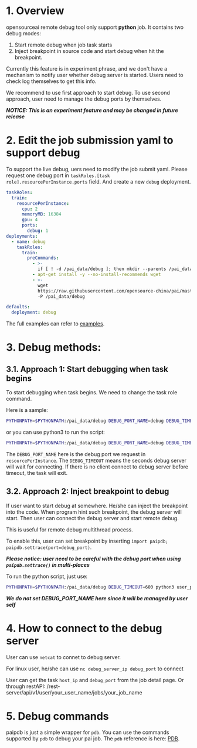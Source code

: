 # 1. Overview

opensourceai remote debug tool only support **python** job. It contains two debug modes:

1. Start remote debug when job task starts
2. Inject breakpoint in source code and start debug when hit the breakpoint.

Currently this feature is in experiment phrase, and we don't have a mechanism to notify user whether debug server is started.
Users need to check log themselves to get this info.

We recommend to use first approach to start debug. To use second approach, user need to manage the debug ports by themselves.

***NOTICE: This is an experiment feature and may be changed in future release***

# 2. Edit the job submission yaml to support debug
To support the live debug, uers need to modify the job submit yaml.
Please request one debug port in `taskRoles.[task role].resourcePerInstance.ports` field.
And create a new `debug` deployment.

```yaml
taskRoles:
  train:
    resourcePerInstance:
      cpu: 2
      memoryMB: 16384
      gpu: 4
      ports:
        debug: 1
deployments:
  - name: debug
    taskRoles:
      train:
        preCommands:
          - >-
            if [ ! -d /pai_data/debug ]; then mkdir --parents /pai_data/debug; fi
          - apt-get install -y --no-install-recommends wget
          - >-
            wget
            https://raw.githubusercontent.com/opensource-china/pai/master/contrib/debug-tools/opensourceaipdb/paipdb.py
            -P /pai_data/debug

defaults:
  deployment: debug
``` 

The full examples can refer to [examples](../examples).

# 3. Debug methods:
## 3.1. Approach 1: Start debugging when task begins
To start debugging when task begins. We need to change the task role command.

Here is a sample:
```bash
PYTHONPATH=$PYTHONPATH:/pai_data/debug DEBUG_PORT_NAME=debug DEBUG_TIMEOUT=600 python -m paipdb user_python_script.py args ...
```
or you can use python3 to run the script:
```bash
PYTHONPATH=$PYTHONPATH:/pai_data/debug DEBUG_PORT_NAME=debug DEBUG_TIMEOUT=600 python3 -m paipdb user_python_script.py args ...
```

The `DEBUG_PORT_NAME` here is the debug port we request in `resourcePerInstance`.
The `DEBUG_TIMEOUT` means the seconds debug server will wait for connecting.
If there is no client connect to debug server before timeout, the task will exit.

## 3.2. Approach 2: Inject breakpoint to debug
If user want to start debug at somewhere. He/she can inject the breakpoint into the code.
When program hint such breakpoint, the debug server will start.
Then user can connect the debug server and start remote debug.

This is useful for remote debug multithread process.

To enable this, user can set breakpoint by inserting `import paipdb; paipdb.settrace(port=debug_port)`.

***Please notice: user need to be careful with the debug port when using `paipdb.settrace()` in multi-places***

To run the python script, just use:
```bash
PYTHONPATH=$PYTHONPATH:/pai_data/debug DEBUG_TIMEOUT=600 python3 user_python_script.py args ...
```

***We do not set DEBUG_PORT_NAME here since it will be managed by user self***

# 4. How to connect to the debug server
User can use `netcat` to connet to debug server.

For linux user, he/she can use `nc debug_server_ip debug_port` to connect

User can get the task `host_ip` and `debug_port` from the job detail page.
Or through restAPI: /rest-server/api/v1/user/your_user_name/jobs/your_job_name

# 5. Debug commands
paipdb is just a simple wrapper for `pdb`.
You can use the commands supported by `pdb` to debug your pai job. The `pdb` reference is here:
[PDB](https://docs.python.org/3/library/pdb.html).
